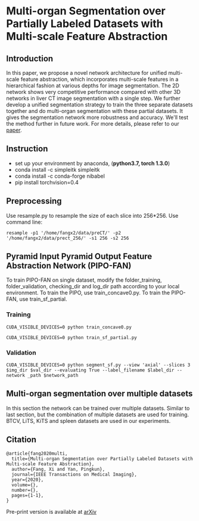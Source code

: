 # Multi-organ Segmentation over Partially Labeled Datasets with Multi-scale Feature Abstraction

## Introduction
In this paper, we propose a novel network architecture for unified multi-scale feature abstraction, which incorporates multi-scale features in a hierarchical fashion at various depths for image segmentation. 
The 2D network shows very competitive performance compared with other 3D networks in liver CT image segmentation with a single step. 
We further develop a unified segmentation strategy to train the three separate datasets together and do multi-organ segmentation with these partial datasets. It gives the segmentation network more robustness and accuracy. We'll test the method further in future work.
For more details, please refer to our [paper](https://arxiv.org/pdf/2001.00208.pdf).

## Instruction
- set up your environment by anaconda, (**python3.7, torch 1.3.0**)
- conda install -c simpleitk simpleitk
- conda install -c conda-forge nibabel
- pip install torchvision=0.4

## Preprocessing
Use resample.py to resample the size of each slice into 256*256. Use command line:
```
resample -p1 '/home/fangx2/data/preCT/' -p2 '/home/fangx2/data/prect_256/' -s1 256 -s2 256
```
## Pyramid Input Pyramid Output Feature Abstraction Network (PIPO-FAN)
To train PIPO-FAN on single dataset, modify the folder_training, folder_validation, checking_dir and log_dir path according to your local environment. To train the PIPO, use train_concave0.py. To train the PIPO-FAN, use train_sf_partial.

### Training
```
CUDA_VISIBLE_DEVICES=0 python train_concave0.py
```
```
CUDA_VISIBLE_DEVICES=0 python train_sf_partial.py
```
### Validation
```
CUDA_VISIBLE_DEVICES=0 python segment_sf.py --view 'axial' --slices 3 $img_dir $val_dir --evaluating True --label_filename $label_dir --network _path $network_path
```

## Multi-organ segmentation over multiple datasets
In this section the network can be trained over multiple datasets. Similar to last section, but the combination of multiple datasets are used for training. BTCV, LiTS, KiTS and spleen datasets are used in our experiments.

## Citation
```
@article{fang2020multi,
  title={Multi-organ Segmentation over Partially Labeled Datasets with Multi-scale Feature Abstraction},
  author={Fang, Xi and Yan, Pingkun},
  journal={IEEE Transactions on Medical Imaging},
  year={2020},
  volume={},
  number={},
  pages={1-1},
}
```
Pre-print version is available at [arXiv](https://arxiv.org/abs/2001.00208)
